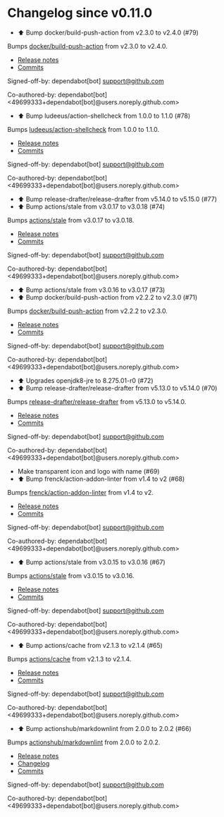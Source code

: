 # Changelog since v0.11.0
- ⬆️ Bump docker/build-push-action from v2.3.0 to v2.4.0 (#79)

Bumps [docker/build-push-action](https://github.com/docker/build-push-action) from v2.3.0 to v2.4.0.
- [Release notes](https://github.com/docker/build-push-action/releases)
- [Commits](https://github.com/docker/build-push-action/compare/v2.3.0...e1b7f96249f2e4c8e4ac1519b9608c0d48944a1f)

Signed-off-by: dependabot[bot] <support@github.com>

Co-authored-by: dependabot[bot] <49699333+dependabot[bot]@users.noreply.github.com> 
- ⬆️ Bump ludeeus/action-shellcheck from 1.0.0 to 1.1.0 (#78)

Bumps [ludeeus/action-shellcheck](https://github.com/ludeeus/action-shellcheck) from 1.0.0 to 1.1.0.
- [Release notes](https://github.com/ludeeus/action-shellcheck/releases)
- [Commits](https://github.com/ludeeus/action-shellcheck/compare/1.0.0...94e0aab03ca135d11a35e5bfc14e6746dc56e7e9)

Signed-off-by: dependabot[bot] <support@github.com>

Co-authored-by: dependabot[bot] <49699333+dependabot[bot]@users.noreply.github.com> 
- ⬆ Bump release-drafter/release-drafter from v5.14.0 to v5.15.0 (#77) 
- ⬆️ Bump actions/stale from v3.0.17 to v3.0.18 (#74)

Bumps [actions/stale](https://github.com/actions/stale) from v3.0.17 to v3.0.18.
- [Release notes](https://github.com/actions/stale/releases)
- [Commits](https://github.com/actions/stale/compare/v3.0.17...3b3c3f03cd4d8e2b61e179ef744a0d20efbe90b4)

Signed-off-by: dependabot[bot] <support@github.com>

Co-authored-by: dependabot[bot] <49699333+dependabot[bot]@users.noreply.github.com> 
- ⬆ Bump actions/stale from v3.0.16 to v3.0.17 (#73) 
- ⬆️ Bump docker/build-push-action from v2.2.2 to v2.3.0 (#71)

Bumps [docker/build-push-action](https://github.com/docker/build-push-action) from v2.2.2 to v2.3.0.
- [Release notes](https://github.com/docker/build-push-action/releases)
- [Commits](https://github.com/docker/build-push-action/compare/v2.2.2...9379083e426e2e84abb80c8c091f5cdeb7d3fd7a)

Signed-off-by: dependabot[bot] <support@github.com>

Co-authored-by: dependabot[bot] <49699333+dependabot[bot]@users.noreply.github.com> 
- ⬆ Upgrades openjdk8-jre to 8.275.01-r0 (#72) 
- ⬆️ Bump release-drafter/release-drafter from v5.13.0 to v5.14.0 (#70)

Bumps [release-drafter/release-drafter](https://github.com/release-drafter/release-drafter) from v5.13.0 to v5.14.0.
- [Release notes](https://github.com/release-drafter/release-drafter/releases)
- [Commits](https://github.com/release-drafter/release-drafter/compare/v5.13.0...e5ccf147077e46b0225a80bbe314d795d77bb7a2)

Signed-off-by: dependabot[bot] <support@github.com>

Co-authored-by: dependabot[bot] <49699333+dependabot[bot]@users.noreply.github.com> 
- Make transparent icon and logo with name (#69) 
- ⬆️ Bump frenck/action-addon-linter from v1.4 to v2 (#68)

Bumps [frenck/action-addon-linter](https://github.com/frenck/action-addon-linter) from v1.4 to v2.
- [Release notes](https://github.com/frenck/action-addon-linter/releases)
- [Commits](https://github.com/frenck/action-addon-linter/compare/v1.4...5fde0909bcbbf702c477a7705950d8acf939ab1b)

Signed-off-by: dependabot[bot] <support@github.com>

Co-authored-by: dependabot[bot] <49699333+dependabot[bot]@users.noreply.github.com> 
- ⬆️ Bump actions/stale from v3.0.15 to v3.0.16 (#67)

Bumps [actions/stale](https://github.com/actions/stale) from v3.0.15 to v3.0.16.
- [Release notes](https://github.com/actions/stale/releases)
- [Commits](https://github.com/actions/stale/compare/v3.0.15...9d6f46564a515a9ea11e7762ab3957ee58ca50da)

Signed-off-by: dependabot[bot] <support@github.com>

Co-authored-by: dependabot[bot] <49699333+dependabot[bot]@users.noreply.github.com> 
- ⬆️ Bump actions/cache from v2.1.3 to v2.1.4 (#65)

Bumps [actions/cache](https://github.com/actions/cache) from v2.1.3 to v2.1.4.
- [Release notes](https://github.com/actions/cache/releases)
- [Commits](https://github.com/actions/cache/compare/v2.1.3...26968a09c0ea4f3e233fdddbafd1166051a095f6)

Signed-off-by: dependabot[bot] <support@github.com>

Co-authored-by: dependabot[bot] <49699333+dependabot[bot]@users.noreply.github.com> 
- ⬆️ Bump actionshub/markdownlint from 2.0.0 to 2.0.2 (#66)

Bumps [actionshub/markdownlint](https://github.com/actionshub/markdownlint) from 2.0.0 to 2.0.2.
- [Release notes](https://github.com/actionshub/markdownlint/releases)
- [Changelog](https://github.com/actionshub/markdownlint/blob/master/CHANGELOG.md)
- [Commits](https://github.com/actionshub/markdownlint/compare/2.0.0...4668c0321d5e398f4776e88e0f87d203dec0fd99)

Signed-off-by: dependabot[bot] <support@github.com>

Co-authored-by: dependabot[bot] <49699333+dependabot[bot]@users.noreply.github.com> 
